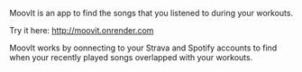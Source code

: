 MoovIt is an app to find the songs that you listened to during your workouts.

Try it here: http://moovit.onrender.com

MoovIt works by oonnecting to your Strava and Spotify accounts to find when your recently played songs overlapped with your workouts.


